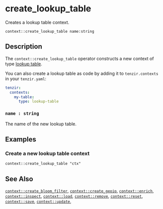# create_lookup_table

Creates a lookup table context.

```tql
context::create_lookup_table name:string
```

## Description

The `context::create_lookup_table` operator constructs a new context of type
[lookup table](../../../enrichment/README.md#lookup-table).

You can also create a lookup table as code by adding it to `tenzir.contexts` in
your `tenzir.yaml`:

```yaml {0} title="<prefix>/etc/tenzir/tenzir.yaml"
tenzir:
  contexts:
    my-table:
      type: lookup-table
```

### `name : string`

The name of the new lookup table.

## Examples

### Create a new lookup table context

```tql
context::create_lookup_table "ctx"
```

## See Also

[`context::create_bloom_filter`](create_bloom_filter.md),
[`context::create_geoip`](create_geoip.md),
[`context::enrich`](enrich.md),
[`context::inspect`](inspect.md),
[`context::load`](load.md),
[`context::remove`](remove.md),
[`context::reset`](update.md),
[`context::save`](save.md),
[`context::update`](update.md),
